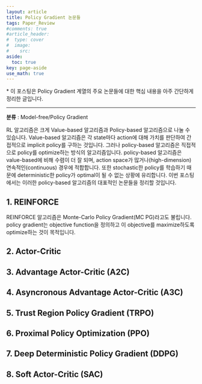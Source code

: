 ```yaml
---
layout: article
title: Policy Gradient 논문들
tags: Paper_Review
#comments: true
#article_header:
#  type: cover
#  image:
#    src:
aside:
  toc: true
key: page-aside
use_math: true
---
```


  \* 이 포스팅은 Policy Gradient 계열의 주요 논문들에 대한 핵심 내용을 아주 간단하게 정리한 글입니다.

  --------------------------------------------------------------

  **분류** : Model-free/Policy Gradient  


  RL 알고리즘은 크게 Value-based 알고리즘과 Policy-based 알고리즘으로 나눌 수 있습니다. Value-based 알고리즘은 각 state마다 action에 대해 가치를 판단하여 간접적으로 implicit policy를 구하는 것입니다. 그러나 policy-based 알고리즘은 직접적으로 policy를 optimize하는 방식의 알고리즘입니다. policy-based 알고리즘은 value-based에 비해 수렴이 더 잘 되며, action space가 많거나(high-dimension) 연속적인(continuous) 경우에 적합합니다. 또한 stochastic한 policy를 학습하기 때문에 deterministic한 policy가 optimal이 될 수 없는 상황에 유리합니다. 이번 포스팅에서는 이러한 policy-based 알고리즘의 대표적인 논문들을 정리할 것입니다.


## 1. REINFORCE

  REINFORCE 알고리즘은 Monte-Carlo Policy Gradient(MC PG)라고도 불립니다. policy gradient는 objective function을 정의하고 이 objective를 maximize하도록 optimize하는 것이 목적입니다. 
## 2. Actor-Critic

## 3. Advantage Actor-Critic (A2C)

## 4. Asyncronous Advantage Actor-Critic (A3C)

## 5. Trust Region Policy Gradient (TRPO)

## 6. Proximal Policy Optimization (PPO)

## 7. Deep Deterministic Policy Gradient (DDPG)

## 8. Soft Actor-Critic (SAC)
